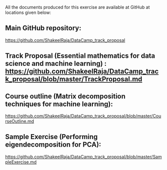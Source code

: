 All the documents produced for this exercise are available at GitHub at locations given below:

## Main GitHub repository: 

https://github.com/ShakeelRaja/DataCamp_track_proposal

## Track Proposal (Essential mathematics for data science and machine learning) : https://github.com/ShakeelRaja/DataCamp_track_proposal/blob/master/TrackProposal.md

## Course outline (Matrix decomposition techniques for machine learning):
https://github.com/ShakeelRaja/DataCamp_track_proposal/blob/master/CourseOutline.md

## Sample Exercise (Performing eigendecomposition for PCA):
https://github.com/ShakeelRaja/DataCamp_track_proposal/blob/master/SampleExercise.md
